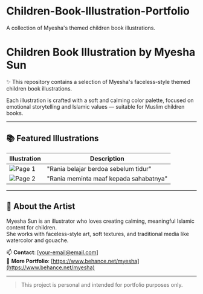 # Children-Book-Illustration-Portfolio
A collection of Myesha's themed children book illustrations.
# Children Book Illustration by Myesha Sun

✨ This repository contains a selection of Myesha's faceless-style themed children book illustrations.

Each illustration is crafted with a soft and calming color palette, focused on emotional storytelling and Islamic values — suitable for Muslim children books.

---

## 📚 Featured Illustrations

| Illustration | Description |
|--------------|-------------|
| ![Page 1](illustrations/page-1-berdoa.jpg) | "Rania belajar berdoa sebelum tidur" |
| ![Page 2](illustrations/page-2-memaafkan.jpg) | "Rania meminta maaf kepada sahabatnya" |

---

## 🎨 About the Artist

Myesha Sun is an illustrator who loves creating calming, meaningful Islamic content for children.  
She works with faceless-style art, soft textures, and traditional media like watercolor and gouache.

📫 **Contact**: [your-email@email.com]  
📎 **More Portfolio**: [https://www.behance.net/myesha](https://www.behance.net/myesha)

---

> This project is personal and intended for portfolio purposes only.
